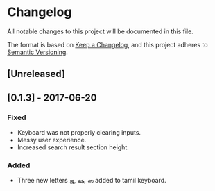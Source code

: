 # Changelog
All notable changes to this project will be documented in this file.

The format is based on [Keep a Changelog](https://keepachangelog.com/en/1.0.0/),
and this project adheres to [Semantic Versioning](https://semver.org/spec/v2.0.0.html).

## [Unreleased]

## [0.1.3] - 2017-06-20
### Fixed
- Keyboard was not properly clearing inputs.
- Messy user experience.
- Increased search result section height.

### Added
- Three new letters ஜ, ஷ, ஸ added to tamil keyboard.